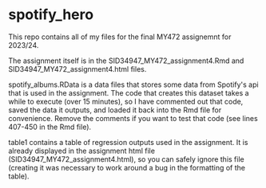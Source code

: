 # spotify_hero

This repo contains all of my files for the final MY472 assignemnt for 2023/24.

The assignment itself is in the SID34947_MY472_assignment4.Rmd  and SID34947_MY472_assignment4.html files.

spotify_albums.RData is a data files that stores some data from Spotify's api that is used in the assignment. The code that creates this dataset takes a while to execute (over 15 minutes), so I have commented out that code, saved the data it outputs, and loaded it back into the Rmd file for convenience. Remove the comments if you want to test that code  (see lines 407-450 in the Rmd file).

table1 contains a table of regression outputs used in the assignment. It is already displayed in the assignment html file (SID34947_MY472_assignment4.html), so you can safely ignore this file (creating it was necessary to work around a bug in the formatting of the table).
